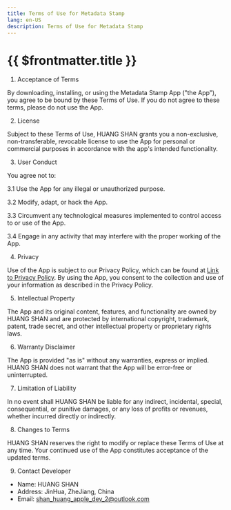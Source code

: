 ```yaml
---
title: Terms of Use for Metadata Stamp
lang: en-US
description: Terms of Use for Metadata Stamp
---
```


# {{ $frontmatter.title }}

1. Acceptance of Terms

By downloading, installing, or using the Metadata Stamp App ("the App"), you agree to be bound by these Terms of Use. If you do not agree to these terms, please do not use the App.

2. License

Subject to these Terms of Use, HUANG SHAN grants you a non-exclusive, non-transferable, revocable license to use the App for personal or commercial purposes in accordance with the app's intended functionality.

3. User Conduct

You agree not to:

3.1 Use the App for any illegal or unauthorized purpose.

3.2 Modify, adapt, or hack the App.

3.3 Circumvent any technological measures implemented to control access to or use of the App.

3.4 Engage in any activity that may interfere with the proper working of the App.

4. Privacy

Use of the App is subject to our Privacy Policy, which can be found at [Link to Privacy Policy](https://arnosolo.github.io/blog/metadata-watermark-privacy-policy.html). By using the App, you consent to the collection and use of your information as described in the Privacy Policy.

5. Intellectual Property

The App and its original content, features, and functionality are owned by HUANG SHAN and are protected by international copyright, trademark, patent, trade secret, and other intellectual property or proprietary rights laws.

6. Warranty Disclaimer

The App is provided "as is" without any warranties, express or implied. HUANG SHAN does not warrant that the App will be error-free or uninterrupted.

7. Limitation of Liability

In no event shall HUANG SHAN be liable for any indirect, incidental, special, consequential, or punitive damages, or any loss of profits or revenues, whether incurred directly or indirectly.

8. Changes to Terms

HUANG SHAN reserves the right to modify or replace these Terms of Use at any time. Your continued use of the App constitutes acceptance of the updated terms.

9. Contact Developer

- Name: HUANG SHAN
- Address: JinHua, ZheJiang, China
- Email: shan_huang_apple_dev_2@outlook.com
